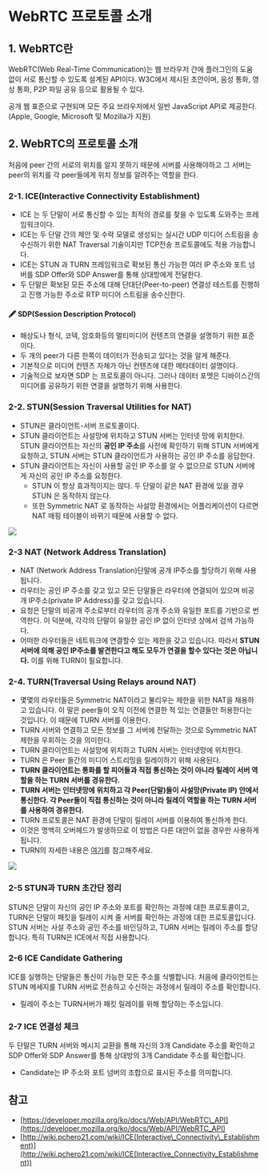 # WebRTC 프로토콜 소개

## 1. WebRTC란

WebRTC(Web Real-Time Communication)는 웹 브라우저 간에 플러그인의 도움 없이 서로 통신할 수 있도록 설계된 API이다. W3C에서 제시된 초안이며, 음성 통화, 영상 통화, P2P 파일 공유 등으로 활용될 수 있다.

공개 웹 표준으로 구현되며 모든 주요 브라우저에서 일반 JavaScript API로 제공한다. (Apple, Google, Microsoft 및 Mozilla가 지원)

## 2. WebRTC의 프로토콜 소개

처음에 peer 간의 서로의 위치를 알지 못하기 때문에 서버를 사용해야하고 그 서버는 peer의 위치를 각 peer들에게 위치 정보를 알려주는 역할을 한다.

### 2-1. ICE(Interactive Connectivity Establishment)

-   ICE 는 두 단말이 서로 통신할 수 있는 최적의 경로를 찾을 수 있도록 도와주는 프레임워크이다.
-   ICE는 두 단말 간의 제안 및 수락 모델로 생성되는 실시간 UDP 미디어 스트림을 송수신하기 위한 NAT Traversal 기술이지만 TCP전송 프로토콜에도 적용 가능합니다.
-   ICE는 STUN 과 TURN 프레임워크로 확보된 통신 가능한 여러 IP 주소와 포트 넘버를 SDP Offer와 SDP Answer를 통해 상대방에게 전달한다.
-   두 단말은 확보된 모든 주소에 대해 단대단(Peer-to-peer) 연결성 테스트를 진행하고 진행 가능한 주소로 RTP 미디어 스트림을 송수신한다.

#### 🖋 SDP(Session Description Protocol)

-   해상도나 형식, 코덱, 암호화등의 멀티미디어 컨텐츠의 연결을 설명하기 위한 표준이다.
-   두 개의 peer가 다른 한쪽이 데이터가 전송되고 있다는 것을 알게 해준다.
-   기본적으로 미디어 컨텐츠 자체가 아닌 컨텐츠에 대한 메타데이터 설명이다.
-   기술적으로 보자면 SDP 는 프로토콜이 아니다. 그러나 데이터 포멧은 디바이스간의 미디어를 공유하기 위한 연결을 설명하기 위해 사용한다.

### 2-2. STUN(Session Traversal Utilities for NAT)

-   STUN은 클라이언트-서버 프로토콜이다.
-   STUN 클라이언트는 사설망에 위치하고 STUN 서버는 인터넷 망에 위치한다. STUN 클라이언트는 자신의 **공인 IP 주소**를 사전에 확인하기 위해 STUN 서버에게 요청하고, STUN 서버는 STUN 클라이언트가 사용하는 공인 IP 주소를 응답한다.
-   STUN 클라이언트는 자신이 사용할 공인 IP 주소를 알 수 없으므로 STUN 서버에게 자신의 공인 IP 주소를 요청한다.
    -   STUN 이 항상 효과적이지는 않다. 두 단말이 같은 NAT 환경에 있을 경우 STUN 은 동작하지 않는다.
    -   또한 Symmetric NAT 로 동작하는 사설망 환경에서는 어플리케이션이 다르면 NAT 매핑 테이블이 바뀌기 때문에 사용할 수 없다.

![](https://mdn.mozillademos.org/files/6115/webrtc-stun.png)

### 2-3 NAT (Network Address Translation)

-   NAT (Network Address Translation)단말에 공개 IP주소를 할당하기 위해 사용됩니다.
-   라우터는 공인 IP 주소를 갖고 있고 모든 단말들은 라우터에 연결되어 있으며 비공개 IP주소(private IP Address)를 갖고 있습니다.
-   요청은 단말의 비공개 주소로부터 라우터의 공개 주소와 유일한 포트를 기반으로 번역한다. 이 덕분에, 각각의 단말이 유일한 공인 IP 없이 인터넷 상에서 검색 가능하다.
-   어떠한 라우터들은 네트워크에 연결할수 있는 제한을 갖고 있습니다. 따라서 **STUN서버에 의해 공인 IP주소를 발견한다고 해도 모두가 연결을 할수 있다는 것은 아닙니다.** 이를 위해 TURN이 필요합니다.

### 2-4. TURN(Traversal Using Relays around NAT)

-   몇몇의 라우터들은 Symmetric NAT이라고 불리우는 제한을 위한 NAT을 채용하고 있습니다. 이 말은 peer들이 오직 이전에 연결한 적 있는 연결들만 허용한다는 것입니다. 이 때문에 TURN 서버를 이용한다.
-   TURN 서버와 연결하고 모든 정보를 그 서버에 전달하는 것으로 Symmetric NAT 제한을 우회하는 것을 의미한다.
-   TURN 클라이언트는 사설망에 위치하고 TURN 서버는 인터넷망에 위치한다.
-   TURN 은 Peer 들간의 미디어 스트리밍을 릴레이하기 위해 사용된다.
-   **TURN 클라이언트는 통화를 할 피어들과 직접 통신하는 것이 아니라 릴레이 서버 역할을 하는 TURN 서버를 경유한다.**
-   **TURN 서버는 인터넷망에 위치하고 각 Peer(단말)들이 사설망(Private IP) 안에서 통신한다. 각 Peer들이 직접 통신하는 것이 아니라 릴레이 역할을 하는 TURN 서버를 사용하여 경유한다.**
-   TURN 프로토콜은 NAT 환경에 단말이 릴레이 서버를 이용하여 통신하게 한다.
-   이것은 명백히 오버헤드가 발생하므로 이 방법은 다른 대안이 없을 경우만 사용하게 됩니다.
- TURN의 자세한 내용은 [여기](https://brunch.co.kr/@linecard/156)를 참고해주세요.

![](https://mdn.mozillademos.org/files/6117/webrtc-turn.png)


### 2-5 STUN과 TURN 초간단 정리

STUN은 단말이 자신의 공인 IP 주소와 포트를 확인하는 과정에 대한 프로토콜이고, TURN은 단말이 패킷을 릴레이 시켜 줄 서버를 확인하는 과정에 대한 프로토콜입니다. STUN 서버는 사설 주소와 공인 주소를 바인딩하고, TURN 서버는 릴레이 주소를 할당합니다. 특히 TURN은 ICE에서 직접 사용합니다.

### 2-6 ICE Candidate Gathering

ICE를 실행하는 단말들은 통신이 가능한 모든 주소를 식별합니다. 처음에 클라이언트는 STUN 메세지를 TURN 서버로 전송하고 수신하는 과정에서 릴레이 주소를 확인합니다.

-   릴레이 주소는 TURN서버가 패킷 릴레이를 위해 할당하는 주소입니다.

### 2-7 ICE 연결성 체크

두 단말은 TURN 서버와 메시지 교환을 통해 자신의 3개 Candidate 주소를 확인하고 SDP Offer와 SDP Answer를 통해 상대방의 3개 Candidate 주소를 확인합니다.

-   Candidate는 IP 주소와 포트 넘버의 조합으로 표시된 주소를 의미합니다.

## 참고

-   [https://developer.mozilla.org/ko/docs/Web/API/WebRTC\_API](https://developer.mozilla.org/ko/docs/Web/API/WebRTC_API)
-   [http://wiki.pchero21.com/wiki/ICE(Interactive\_Connectivity\_Establishment)](http://wiki.pchero21.com/wiki/ICE(Interactive_Connectivity_Establishment))
